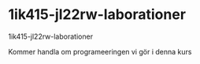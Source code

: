 1ik415-jl22rw-laborationer
==========================

1ik415-jl22rw-laborationer

Kommer handla om programeeringen vi gör i denna kurs
